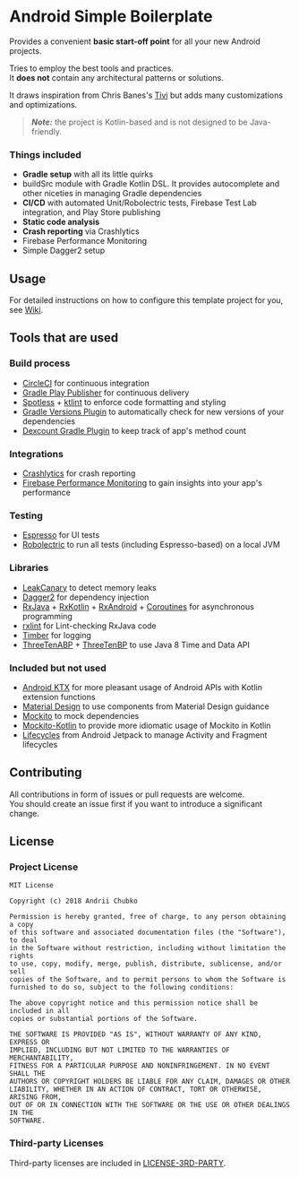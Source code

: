 # Android Simple Boilerplate
Provides a convenient **basic start-off point** for all your new Android projects.

Tries to employ the best tools and practices.  
It **does not** contain any architectural patterns or solutions.

It draws inspiration from Chris Banes's [Tivi](https://github.com/chrisbanes/tivi) but adds many customizations and optimizations.

>***Note:*** the project is Kotlin-based and is not designed to be Java-friendly.

### Things included
- **Gradle setup** with all its little quirks
- buildSrc module with Gradle Kotlin DSL. It provides autocomplete and other niceties in managing Gradle dependencies
- **CI/CD** with automated Unit/Robolectric tests, Firebase Test Lab integration, and Play Store publishing
- **Static code analysis**
- **Crash reporting** via Crashlytics
- Firebase Performance Monitoring
- Simple Dagger2 setup

## Usage
For detailed instructions on how to configure this template project for you, see [Wiki](https://github.com/qwertyfinger/android-simple-boilerplate/wiki).

## Tools that are used
### Build process
- [CircleCI](https://circleci.com/product/) for continuous integration
- [Gradle Play Publisher](https://github.com/Triple-T/gradle-play-publisher) for continuous delivery
- [Spotless](https://github.com/diffplug/spotless/tree/master/plugin-gradle) + [ktlint](https://github.com/shyiko/ktlint) to enforce code formatting and styling
- [Gradle Versions Plugin](https://github.com/ben-manes/gradle-versions-plugin) to automatically check for new versions of your dependencies
- [Dexcount Gradle Plugin](https://github.com/KeepSafe/dexcount-gradle-plugin) to keep track of app's method count

### Integrations
- [Crashlytics](https://firebase.google.com/docs/crashlytics/) for crash reporting
- [Firebase Performance Monitoring](https://firebase.google.com/docs/perf-mon/) to gain insights into your app's performance

### Testing
- [Espresso](https://developer.android.com/training/testing/espresso/) for UI tests
- [Robolectric](https://github.com/robolectric/robolectric) to run all tests (including Espresso-based) on a local JVM

### Libraries
- [LeakCanary](https://github.com/square/leakcanary) to detect memory leaks
- [Dagger2](https://github.com/google/dagger) for dependency injection
- [RxJava](https://github.com/ReactiveX/RxJava) + [RxKotlin](https://github.com/ReactiveX/RxKotlin/) + [RxAndroid](https://github.com/ReactiveX/RxAndroid/) + [Coroutines](https://github.com/kotlin/kotlinx.coroutines/) for asynchronous programming
- [rxlint](https://bitbucket.org/littlerobots/rxlint) for Lint-checking RxJava code
- [Timber](https://github.com/JakeWharton/timber) for logging
- [ThreeTenABP](https://github.com/JakeWharton/ThreeTenABP) + [ThreeTenBP](https://github.com/ThreeTen/threetenbp) to use Java 8 Time and Data API

### Included but not used
- [Android KTX](https://developer.android.com/kotlin/ktx) for more pleasant usage of Android APIs with Kotlin extension functions
- [Material Design](https://github.com/material-components/material-components-android) to use components from Material Design guidance
- [Mockito](https://github.com/mockito/mockito) to mock dependencies
- [Mockito-Kotlin](https://github.com/nhaarman/mockito-kotlin) to provide more idiomatic usage of Mockito in Kotlin
- [Lifecycles](https://developer.android.com/topic/libraries/architecture/lifecycle) from Android Jetpack to manage Activity and Fragment lifecycles

## Contributing
All contributions in form of issues or pull requests are welcome.  
You should create an issue first if you want to introduce a significant change.

## License
### Project License
```
MIT License

Copyright (c) 2018 Andrii Chubko

Permission is hereby granted, free of charge, to any person obtaining a copy
of this software and associated documentation files (the "Software"), to deal
in the Software without restriction, including without limitation the rights
to use, copy, modify, merge, publish, distribute, sublicense, and/or sell
copies of the Software, and to permit persons to whom the Software is
furnished to do so, subject to the following conditions:

The above copyright notice and this permission notice shall be included in all
copies or substantial portions of the Software.

THE SOFTWARE IS PROVIDED "AS IS", WITHOUT WARRANTY OF ANY KIND, EXPRESS OR
IMPLIED, INCLUDING BUT NOT LIMITED TO THE WARRANTIES OF MERCHANTABILITY,
FITNESS FOR A PARTICULAR PURPOSE AND NONINFRINGEMENT. IN NO EVENT SHALL THE
AUTHORS OR COPYRIGHT HOLDERS BE LIABLE FOR ANY CLAIM, DAMAGES OR OTHER
LIABILITY, WHETHER IN AN ACTION OF CONTRACT, TORT OR OTHERWISE, ARISING FROM,
OUT OF OR IN CONNECTION WITH THE SOFTWARE OR THE USE OR OTHER DEALINGS IN THE
SOFTWARE.
```

### Third-party Licenses
Third-party licenses are included in [LICENSE-3RD-PARTY](https://github.com/qwertyfinger/android-simple-boilerplate/blob/master/LICENSE-3RD-PARTY).
